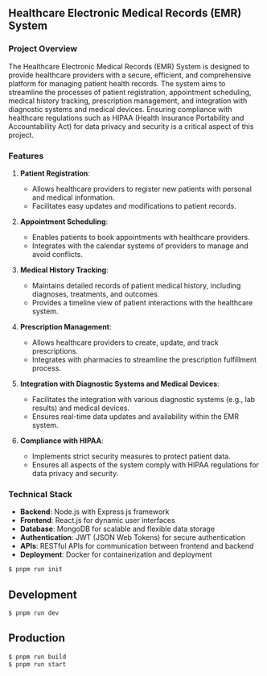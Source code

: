 ## Healthcare Electronic Medical Records (EMR) System

### Project Overview

The Healthcare Electronic Medical Records (EMR) System is designed to provide healthcare providers with a secure, efficient, and comprehensive platform for managing patient health records. The system aims to streamline the processes of patient registration, appointment scheduling, medical history tracking, prescription management, and integration with diagnostic systems and medical devices. Ensuring compliance with healthcare regulations such as HIPAA (Health Insurance Portability and Accountability Act) for data privacy and security is a critical aspect of this project.

### Features

1. **Patient Registration**:

   - Allows healthcare providers to register new patients with personal and medical information.
   - Facilitates easy updates and modifications to patient records.

2. **Appointment Scheduling**:

   - Enables patients to book appointments with healthcare providers.
   - Integrates with the calendar systems of providers to manage and avoid conflicts.

3. **Medical History Tracking**:

   - Maintains detailed records of patient medical history, including diagnoses, treatments, and outcomes.
   - Provides a timeline view of patient interactions with the healthcare system.

4. **Prescription Management**:

   - Allows healthcare providers to create, update, and track prescriptions.
   - Integrates with pharmacies to streamline the prescription fulfillment process.

5. **Integration with Diagnostic Systems and Medical Devices**:

   - Facilitates the integration with various diagnostic systems (e.g., lab results) and medical devices.
   - Ensures real-time data updates and availability within the EMR system.

6. **Compliance with HIPAA**:
   - Implements strict security measures to protect patient data.
   - Ensures all aspects of the system comply with HIPAA regulations for data privacy and security.

### Technical Stack

- **Backend**: Node.js with Express.js framework
- **Frontend**: React.js for dynamic user interfaces
- **Database**: MongoDB for scalable and flexible data storage
- **Authentication**: JWT (JSON Web Tokens) for secure authentication
- **APIs**: RESTful APIs for communication between frontend and backend
- **Deployment**: Docker for containerization and deployment

```bash
$ pnpm run init
```

## Development

```bash
$ pnpm run dev
```

## Production

```bash
$ pnpm run build
$ pnpm run start
```
